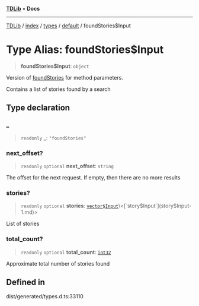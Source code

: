 [**TDLib**](../../../../../../README.md) • **Docs**

***

[TDLib](../../../../../../modules.md) / [index](../../../../../README.md) / [types](../../../README.md) / [default](../README.md) / foundStories$Input

# Type Alias: foundStories$Input

> **foundStories$Input**: `object`

Version of [foundStories](foundStories-1.md) for method parameters.

Contains a list of stories found by a search

## Type declaration

### \_

> `readonly` **\_**: `"foundStories"`

### next\_offset?

> `readonly` `optional` **next\_offset**: `string`

The offset for the next request. If empty, then there are no more results

### stories?

> `readonly` `optional` **stories**: [`vector$Input`](vector$Input.md)\<[`story$Input`](story$Input-1.md)\>

List of stories

### total\_count?

> `readonly` `optional` **total\_count**: [`int32`](int32-1.md)

Approximate total number of stories found

## Defined in

dist/generated/types.d.ts:33110
